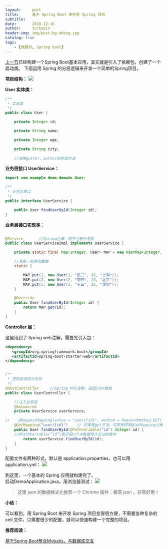 ```yaml
---
layout:     post
title:      基于 Spring Boot 来开发 Spring 项目
subtitle:   
date:       2018-12-16
author:     turbobin
header-img: img/post-bg-debug.jpg
catalog: true
tags:
    - [微服务, spring boot]
---
```

[上一节]({{site.url}}/2018/12/15/start-springboot/)已经构建一个Spring Boot基本应用，其实就是引入了依赖包，创建了一个启动类。
下面运用 Spring 的分层逻辑来开发一个简单的Spring项目。

**项目结构：**
![]({{site.url}}/img/java/springboot-06.png)

**User 实体类：**

```java
/**
 * 实体类
 */
public class User {

    private Integer id;

    private String name;

    private Integer age;

    private String city;
    
    //省略getter、setter和构造方法

```

**业务层接口 UserService：**

```java
import com.example.demo.domain.User;

/**
 * 业务层接口
 */
public interface UserService {

    public User findUserById(Integer id);
}


```

**业务层接口实现类：**

```java

@Service       //Spring注解，用于注册业务层
public class UserServiceImpl implements UserService {

    private static final Map<Integer, User> MAP = new HashMap<Integer, User>();

    //准备一些静态数据
    static {

        MAP.put(1, new User(1, "张三", 26, "上海"));
        MAP.put(2, new User(2, "李四", 23, "北京"));
        MAP.put(3, new User(3, "王五", 25, "深圳"));
    }

    @Override
    public User findUserById(Integer id) {
        return MAP.get(id);
    }
}

```

**Controller 层：** 

这里用到了 Spring web注解，需要先引入包：

```xml
<dependency>
   <groupId>org.springframework.boot</groupId>
   <artifactId>spring-boot-starter-web</artifactId>
</dependency>
```

```java

/**
 * 控制层调用业务层
 */
@RestController     //Spring MVC注解，返回json数据
public class UserController {

    //注入业务层
    @Autowired
    private UserService userService;

//    @RequestMapping(value = "user/{id}", method = RequestMethod.GET)
    @GetMapping("user/{id}")    // 如果是get方法，可直接使用@GetMapping注解
    public User findUserById(@PathVariable("id") Integer id) {
	//@PathVariable(“id”)表示把url中数据传入方法参数中
        return userService.findUserById(id);
    }
}

```

配置文件有两种形式，默认是 application.properties，也可以用 application.yml：
![]({{site.url}}/img/java/springboot-07.png)

到这里，一个基本的 Spring 应用就构建完了。  
启动DemoApplication.java，用浏览器测试：
![]({{site.url}}/img/java/springboot-08.png)

>这里 json 的数据格式化推荐一个 Chrome 插件：极简 json 。非常好用！

**小结：**  

可以看到，用 Spring Boot 来开发 Spring 项目变得很方便，不需要各种复杂的 xml 文件，只需要很少的配置，就可以快速构建一个完整的项目。

**推荐阅读：**

[基于Spring Boot整合Mybatis，与数据库交互]({{site.url}}/2018/12/17/springboot-with-mybatis/)